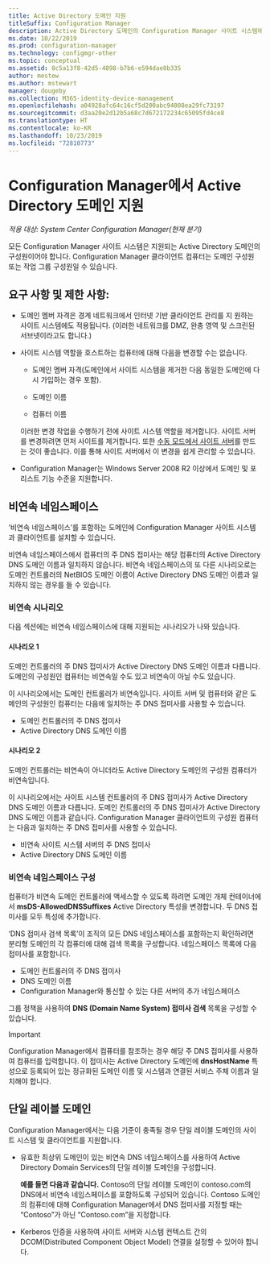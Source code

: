 ```yaml
---
title: Active Directory 도메인 지원
titleSuffix: Configuration Manager
description: Active Directory 도메인의 Configuration Manager 사이트 시스템에 대한 요구 사항에 대해 알아봅니다.
ms.date: 10/22/2019
ms.prod: configuration-manager
ms.technology: configmgr-other
ms.topic: conceptual
ms.assetid: 8c5a13f8-42d5-4898-b7b6-e594dae8b335
author: mestew
ms.author: mstewart
manager: dougeby
ms.collection: M365-identity-device-management
ms.openlocfilehash: a04928afc64c16cf5d200abc94008ea29fc73197
ms.sourcegitcommit: d3aa20e2d12b5a68c7d672172234c65095fd4ce8
ms.translationtype: HT
ms.contentlocale: ko-KR
ms.lasthandoff: 10/23/2019
ms.locfileid: "72810773"
---
```

# <a name="support-for-active-directory-domains-in-configuration-manager"></a>Configuration Manager에서 Active Directory 도메인 지원

*적용 대상: System Center Configuration Manager(현재 분기)*

모든 Configuration Manager 사이트 시스템은 지원되는 Active Directory 도메인의 구성원이어야 합니다. Configuration Manager 클라이언트 컴퓨터는 도메인 구성원 또는 작업 그룹 구성원일 수 있습니다.  

## <a name="requirements-and-limitations"></a>요구 사항 및 제한 사항:

- 도메인 멤버 자격은 경계 네트워크에서 인터넷 기반 클라이언트 관리를 지 원하는 사이트 시스템에도 적용됩니다. (이러한 네트워크를 DMZ, 완충 영역 및 스크린된 서브넷이라고도 합니다.)  

- 사이트 시스템 역할을 호스트하는 컴퓨터에 대해 다음을 변경할 수는 없습니다.  

  - 도메인 멤버 자격(도메인에서 사이트 시스템을 제거한 다음 동일한 도메인에 다시 가입하는 경우 포함).

  - 도메인 이름  

  - 컴퓨터 이름  

  이러한 변경 작업을 수행하기 전에 사이트 시스템 역할을 제거합니다. 사이트 서버를 변경하려면 먼저 사이트를 제거합니다. 또한 [수동 모드에서 사이트 서버](/sccm/core/servers/deploy/configure/site-server-high-availability)를 만드는 것이 좋습니다. 이를 통해 사이트 서버에서 이 변경을 쉽게 관리할 수 있습니다.

- Configuration Manager는 Windows Server 2008 R2 이상에서 도메인 및 포리스트 기능 수준을 지원합니다.<!-- SCCMDocs#1853 -->

## <a name="bkmk_Disjoint"></a> 비연속 네임스페이스

‘비연속 네임스페이스’를 포함하는 도메인에 Configuration Manager 사이트 시스템과 클라이언트를 설치할 수 있습니다.   

비연속 네임스페이스에서 컴퓨터의 주 DNS 접미사는 해당 컴퓨터의 Active Directory DNS 도메인 이름과 일치하지 않습니다. 비연속 네임스페이스의 또 다른 시나리오로는 도메인 컨트롤러의 NetBIOS 도메인 이름이 Active Directory DNS 도메인 이름과 일치하지 않는 경우를 들 수 있습니다.  

### <a name="disjoint-scenarios"></a>비연속 시나리오

다음 섹션에는 비연속 네임스페이스에 대해 지원되는 시나리오가 나와 있습니다.  

#### <a name="scenario-1"></a>시나리오 1

도메인 컨트롤러의 주 DNS 접미사가 Active Directory DNS 도메인 이름과 다릅니다. 도메인의 구성원인 컴퓨터는 비연속일 수도 있고 비연속이 아닐 수도 있습니다.

이 시나리오에서는 도메인 컨트롤러가 비연속입니다. 사이트 서버 및 컴퓨터와 같은 도메인의 구성원인 컴퓨터는 다음에 일치하는 주 DNS 접미사를 사용할 수 있습니다.

- 도메인 컨트롤러의 주 DNS 접미사
- Active Directory DNS 도메인 이름

#### <a name="scenario-2"></a>시나리오 2

도메인 컨트롤러는 비연속이 아니더라도 Active Directory 도메인의 구성원 컴퓨터가 비연속입니다.

이 시나리오에서는 사이트 시스템 컨트롤러의 주 DNS 접미사가 Active Directory DNS 도메인 이름과 다릅니다. 도메인 컨트롤러의 주 DNS 접미사가 Active Directory DNS 도메인 이름과 같습니다. Configuration Manager 클라이언트의 구성원 컴퓨터는 다음과 일치하는 주 DNS 접미사를 사용할 수 있습니다.

- 비연속 사이트 시스템 서버의 주 DNS 접미사
- Active Directory DNS 도메인 이름

### <a name="configure-disjoint-namespace"></a>비연속 네임스페이스 구성

컴퓨터가 비연속 도메인 컨트롤러에 액세스할 수 있도록 하려면 도메인 개체 컨테이너에서 **msDS-AllowedDNSSuffixes** Active Directory 특성을 변경합니다. 두 DNS 접미사를 모두 특성에 추가합니다.  

‘DNS 접미사 검색 목록’이 조직의 모든 DNS 네임스페이스를 포함하는지 확인하려면 분리형 도메인의 각 컴퓨터에 대해 검색 목록을 구성합니다.  네임스페이스 목록에 다음 접미사를 포함합니다.

- 도메인 컨트롤러의 주 DNS 접미사
- DNS 도메인 이름
- Configuration Manager와 통신할 수 있는 다른 서버의 추가 네임스페이스

그룹 정책을 사용하여 **DNS (Domain Name System) 접미사 검색** 목록을 구성할 수 있습니다.  

> [!IMPORTANT]  
> Configuration Manager에서 컴퓨터를 참조하는 경우 해당 주 DNS 접미사를 사용하여 컴퓨터를 입력합니다. 이 접미사는 Active Directory 도메인에 **dnsHostName** 특성으로 등록되어 있는 정규화된 도메인 이름 및 시스템과 연결된 서비스 주체 이름과 일치해야 합니다.  

## <a name="bkmk_SLD"></a> 단일 레이블 도메인

Configuration Manager에서는 다음 기준이 충족될 경우 단일 레이블 도메인의 사이트 시스템 및 클라이언트를 지원합니다.  

- 유효한 최상위 도메인이 있는 비연속 DNS 네임스페이스를 사용하여 Active Directory Domain Services의 단일 레이블 도메인을 구성합니다.  

  **예를 들면 다음과 같습니다.** Contoso의 단일 레이블 도메인이 contoso.com의 DNS에서 비연속 네임스페이스를 포함하도록 구성되어 있습니다. Contoso 도메인의 컴퓨터에 대해 Configuration Manager에서 DNS 접미사를 지정할 때는 “Contoso”가 아닌 “Contoso.com”을 지정합니다.  

- Kerberos 인증을 사용하여 사이트 서버와 시스템 컨텍스트 간의 DCOM(Distributed Component Object Model) 연결을 설정할 수 있어야 합니다.  
